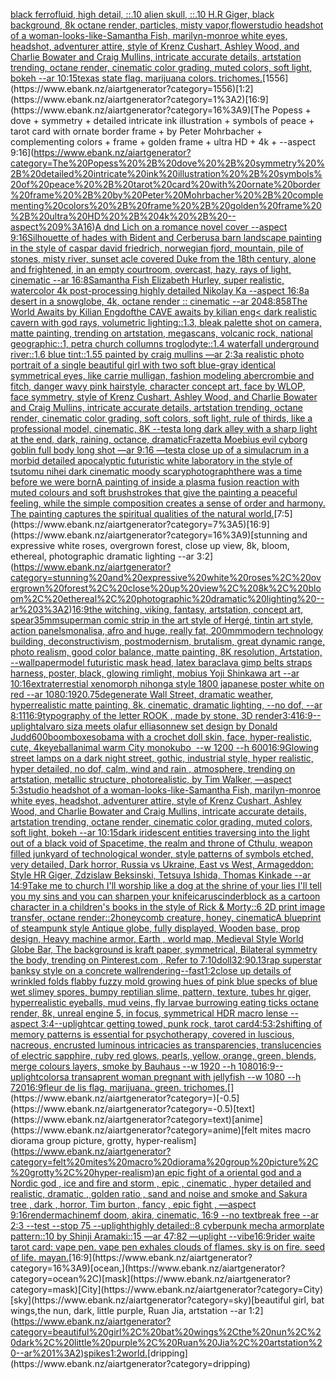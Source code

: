 [black ferrofluid, high detail, ::.10 alien skull, ::.10 H.R Giger, black background, 8k octane render, particles, misty vapor,](https://www.ebank.nz/aiartgenerator?category=black%20ferrofluid%2C%20high%20detail%2C%20%3A%3A.10%20alien%20skull%2C%20%3A%3A.10%20H.R%20Giger%2C%20black%20background%2C%208k%20octane%20render%2C%20particles%2C%20misty%20vapor%2C)[flower](https://www.ebank.nz/aiartgenerator?category=flower)[studio headshot of a woman-looks-like-Samantha Fish, marilyn-monroe white eyes, headshot, adventurer attire, style of Krenz Cushart, Ashley Wood, and Charlie Bowater and Craig Mullins, intricate accurate details, artstation trending, octane render, cinematic color grading, muted colors, soft light, bokeh --ar 10:15](https://www.ebank.nz/aiartgenerator?category=studio%20headshot%20of%20a%20woman-looks-like-Samantha%20Fish%2C%20marilyn-monroe%20white%20eyes%2C%20headshot%2C%20adventurer%20attire%2C%20style%20of%20Krenz%20Cushart%2C%20Ashley%20Wood%2C%20and%20Charlie%20Bowater%20and%20Craig%20Mullins%2C%20intricate%20accurate%20details%2C%20artstation%20trending%2C%20octane%20render%2C%20cinematic%20color%20grading%2C%20muted%20colors%2C%20soft%20light%2C%20bokeh%20--ar%2010%3A15)[texas state flag. marijuana colors. trichomes.](https://www.ebank.nz/aiartgenerator?category=texas%20state%20flag.%20marijuana%20colors.%20trichomes.)[1556](https://www.ebank.nz/aiartgenerator?category=1556)[1:2](https://www.ebank.nz/aiartgenerator?category=1%3A2)[16:9](https://www.ebank.nz/aiartgenerator?category=16%3A9)[The Popess + dove + symmetry + detailed intricate ink illustration + symbols of peace + tarot card with ornate border frame + by Peter Mohrbacher + complementing colors + frame + golden frame + ultra HD + 4k + --aspect 9:16](https://www.ebank.nz/aiartgenerator?category=The%20Popess%20%2B%20dove%20%2B%20symmetry%20%2B%20detailed%20intricate%20ink%20illustration%20%2B%20symbols%20of%20peace%20%2B%20tarot%20card%20with%20ornate%20border%20frame%20%2B%20by%20Peter%20Mohrbacher%20%2B%20complementing%20colors%20%2B%20frame%20%2B%20golden%20frame%20%2B%20ultra%20HD%20%2B%204k%20%2B%20--aspect%209%3A16)[A dnd Lich on a romance novel cover --aspect 9:16](https://www.ebank.nz/aiartgenerator?category=A%20dnd%20Lich%20on%20a%20romance%20novel%20cover%20--aspect%209%3A16)[Silhouette of hades with Bident and Cerberus](https://www.ebank.nz/aiartgenerator?category=Silhouette%20of%20hades%20with%20Bident%20and%20Cerberus)[a barn landscape painting in the style of caspar david friedrich, norwegian fjord, mountain, pile of stones, misty river, sunset acle covered Duke from the 18th century, alone and frightened, in an empty courtroom, overcast, hazy, rays of light, cinematic --ar 16:8](https://www.ebank.nz/aiartgenerator?category=a%20barn%20landscape%20painting%20in%20the%20style%20of%20caspar%20david%20friedrich%2C%20norwegian%20fjord%2C%20mountain%2C%20pile%20of%20stones%2C%20misty%20river%2C%20sunset%20acle%20covered%20Duke%20from%20the%2018th%20century%2C%20alone%20and%20frightened%2C%20in%20an%20empty%20courtroom%2C%20overcast%2C%20hazy%2C%20rays%20of%20light%2C%20cinematic%20--ar%2016%3A8)[Samantha Fish Elizabeth Hurley, super realistic, watercolor 4k post-processing highly detailed Nikolay Ka --aspect 16:8](https://www.ebank.nz/aiartgenerator?category=Samantha%20Fish%20Elizabeth%20Hurley%2C%20super%20realistic%2C%20watercolor%204k%20post-processing%20highly%20detailed%20Nikolay%20Ka%20--aspect%2016%3A8)[a desert in a snowglobe, 4k, octane render :: cinematic --ar 2048:858](https://www.ebank.nz/aiartgenerator?category=a%20desert%20in%20a%20snowglobe%2C%204k%2C%20octane%20render%20%3A%3A%20cinematic%20--ar%202048%3A858)[The World Awaits by Kilian Eng](https://www.ebank.nz/aiartgenerator?category=The%20World%20Awaits%20by%20Kilian%20Eng)[dof](https://www.ebank.nz/aiartgenerator?category=dof)[the CAVE awaits by kilian eng](https://www.ebank.nz/aiartgenerator?category=the%20CAVE%20awaits%20by%20kilian%20eng)[< dark realistic cavern with god rays, volumetric lighting::1.3, bleak palette shot on camera, matte painting, trending on artstation, megascans, volcanic rock, national geographic::1, petra church collumns troglodyte::1.4 waterfall underground river::1.6 blue tint::1.55 painted by craig mullins —ar 2:3](https://www.ebank.nz/aiartgenerator?category=%3C%20dark%20realistic%20cavern%20with%20god%20rays%2C%20volumetric%20lighting%3A%3A1.3%2C%20bleak%20palette%20shot%20on%20camera%2C%20matte%20painting%2C%20trending%20on%20artstation%2C%20megascans%2C%20volcanic%20rock%2C%20national%20geographic%3A%3A1%2C%20petra%20church%20collumns%20troglodyte%3A%3A1.4%20waterfall%20underground%20river%3A%3A1.6%20blue%20tint%3A%3A1.55%20painted%20by%20craig%20mullins%20%E2%80%94ar%202%3A3)[a realistic photo portrait of a single beautiful girl with two soft blue-gray identical symmetrical eyes, like carrie mulligan, fashion modeling abercrombie and fitch, danger wavy pink hairstyle, character concept art, face by WLOP, face symmetry, style of Krenz Cushart, Ashley Wood, and Charlie Bowater and Craig Mullins, intricate accurate details, artstation trending, octane render, cinematic color grading, soft colors, soft light, rule of thirds, like a professional model, cinematic, 8K --test](https://www.ebank.nz/aiartgenerator?category=a%20realistic%20photo%20portrait%20of%20a%20single%20beautiful%20girl%20with%20two%20soft%20blue-gray%20identical%20symmetrical%20eyes%2C%20like%20carrie%20mulligan%2C%20fashion%20modeling%20abercrombie%20and%20fitch%2C%20danger%20wavy%20pink%20hairstyle%2C%20character%20concept%20art%2C%20face%20by%20WLOP%2C%20face%20symmetry%2C%20style%20of%20Krenz%20Cushart%2C%20Ashley%20Wood%2C%20and%20Charlie%20Bowater%20and%20Craig%20Mullins%2C%20intricate%20accurate%20details%2C%20artstation%20trending%2C%20octane%20render%2C%20cinematic%20color%20grading%2C%20soft%20colors%2C%20soft%20light%2C%20rule%20of%20thirds%2C%20like%20a%20professional%20model%2C%20cinematic%2C%208K%20--test)[a long dark alley with a sharp light at the end, dark, raining, octance, dramatic](https://www.ebank.nz/aiartgenerator?category=a%20long%20dark%20alley%20with%20a%20sharp%20light%20at%20the%20end%2C%20dark%2C%20raining%2C%20octance%2C%20dramatic)[Frazetta Moebius evil cyborg goblin full body long shot  —ar 9:16 —test](https://www.ebank.nz/aiartgenerator?category=Frazetta%20Moebius%20evil%20cyborg%20goblin%20full%20body%20long%20shot%20%20%E2%80%94ar%209%3A16%20%E2%80%94test)[a close up of a simulacrum in a morbid detailed apocalyptic futuristic white laboratory in the style of tsutomu nihei dark cinematic moody scary](https://www.ebank.nz/aiartgenerator?category=a%20close%20up%20of%20a%20simulacrum%20in%20a%20morbid%20detailed%20apocalyptic%20futuristic%20white%20laboratory%20in%20the%20style%20of%20tsutomu%20nihei%20dark%20cinematic%20moody%20scary)[photograph](https://www.ebank.nz/aiartgenerator?category=photograph)[there was a time before we were born](https://www.ebank.nz/aiartgenerator?category=there%20was%20a%20time%20before%20we%20were%20born)[A painting of inside a plasma fusion reaction with muted colours and soft brushstrokes that give the painting a peaceful feeling, while the simple composition creates a sense of order and harmony. The painting captures the spiritual qualities of the natural world.](https://www.ebank.nz/aiartgenerator?category=A%20painting%20of%20inside%20a%20plasma%20fusion%20reaction%20with%20muted%20colours%20and%20soft%20brushstrokes%20that%20give%20the%20painting%20a%20peaceful%20feeling%2C%20while%20the%20simple%20composition%20creates%20a%20sense%20of%20order%20and%20harmony.%20The%20painting%20captures%20the%20spiritual%20qualities%20of%20the%20natural%20world.)[7:5](https://www.ebank.nz/aiartgenerator?category=7%3A5)[16:9](https://www.ebank.nz/aiartgenerator?category=16%3A9)[stunning and expressive white roses, overgrown forest, close up view, 8k, bloom, ethereal, photographic dramatic lighting --ar 3:2](https://www.ebank.nz/aiartgenerator?category=stunning%20and%20expressive%20white%20roses%2C%20overgrown%20forest%2C%20close%20up%20view%2C%208k%2C%20bloom%2C%20ethereal%2C%20photographic%20dramatic%20lighting%20--ar%203%3A2)[16:9](https://www.ebank.nz/aiartgenerator?category=16%3A9)[the witching, viking, fantasy, artstation, concept art, spear](https://www.ebank.nz/aiartgenerator?category=the%20witching%2C%20viking%2C%20fantasy%2C%20artstation%2C%20concept%20art%2C%20spear)[35mm](https://www.ebank.nz/aiartgenerator?category=35mm)[superman comic strip in the art style of Hergé, tintin art style, action panels](https://www.ebank.nz/aiartgenerator?category=superman%20comic%20strip%20in%20the%20art%20style%20of%20Herg%C3%A9%2C%20tintin%20art%20style%2C%20action%20panels)[monalisa, afro and huge, really fat, 200mm](https://www.ebank.nz/aiartgenerator?category=monalisa%2C%20afro%20and%20huge%2C%20really%20fat%2C%20200mm)[modern technology building, deconstructivism, postmodernism, brutalism, great dynamic range, photo realism, good color balance, matte painting, 8K resolution, Artstation, --wallpaper](https://www.ebank.nz/aiartgenerator?category=modern%20technology%20building%2C%20deconstructivism%2C%20postmodernism%2C%20brutalism%2C%20great%20dynamic%20range%2C%20photo%20realism%2C%20good%20color%20balance%2C%20matte%20painting%2C%208K%20resolution%2C%20Artstation%2C%20--wallpaper)[model futuristic mask head, latex baraclava gimp belts straps harness, poster, black, glowing rimlight, mobius Yoji Shinkawa art --ar 10:16](https://www.ebank.nz/aiartgenerator?category=model%20futuristic%20mask%20head%2C%20latex%20baraclava%20gimp%20belts%20straps%20harness%2C%20poster%2C%20black%2C%20glowing%20rimlight%2C%20mobius%20Yoji%20Shinkawa%20art%20--ar%2010%3A16)[extraterrestial xenomorph nihonga style 1800 japanese poster white on red --ar 1080:1920](https://www.ebank.nz/aiartgenerator?category=extraterrestial%20xenomorph%20nihonga%20style%201800%20japanese%20poster%20white%20on%20red%20--ar%201080%3A1920)[.75](https://www.ebank.nz/aiartgenerator?category=.75)[degenerate Wall Street, dramatic weather, hyperrealistic matte painting, 8k, cinematic, dramatic lighting, --no dof, --ar 8:11](https://www.ebank.nz/aiartgenerator?category=degenerate%20Wall%20Street%2C%20dramatic%20weather%2C%20hyperrealistic%20matte%20painting%2C%208k%2C%20cinematic%2C%20dramatic%20lighting%2C%20--no%20dof%2C%20--ar%208%3A11)[16:9](https://www.ebank.nz/aiartgenerator?category=16%3A9)[typography of the letter ROOK , made by stone, 3D render](https://www.ebank.nz/aiartgenerator?category=typography%20of%20the%20letter%20ROOK%20%2C%20made%20by%20stone%2C%203D%20render)[3:4](https://www.ebank.nz/aiartgenerator?category=3%3A4)[16:9](https://www.ebank.nz/aiartgenerator?category=16%3A9)[--uplight](https://www.ebank.nz/aiartgenerator?category=--uplight)[alvaro siza meets olafur elliason](https://www.ebank.nz/aiartgenerator?category=alvaro%20siza%20meets%20olafur%20elliason)[new set design by Donald Judd](https://www.ebank.nz/aiartgenerator?category=new%20set%20design%20by%20Donald%20Judd)[600](https://www.ebank.nz/aiartgenerator?category=600)[boomboxes](https://www.ebank.nz/aiartgenerator?category=boomboxes)[obama with a crochet doll skin, face, hyper-realistic, cute, 4k](https://www.ebank.nz/aiartgenerator?category=obama%20with%20a%20crochet%20doll%20skin%2C%20face%2C%20hyper-realistic%2C%20cute%2C%204k)[eyeball](https://www.ebank.nz/aiartgenerator?category=eyeball)[animal warm City monokubo  --w 1200 --h 600](https://www.ebank.nz/aiartgenerator?category=animal%20warm%20City%20monokubo%C2%A0%20--w%201200%20--h%20600)[16:9](https://www.ebank.nz/aiartgenerator?category=16%3A9)[Glowing street lamps on a dark night street, gothic, industrial style, hyper realistic, hyper detailed, no dof, calm, wind and rain , atmosphere, trending on artstation, metallic structure, photorealistic, by Tim Walker, —aspect 5:3](https://www.ebank.nz/aiartgenerator?category=Glowing%20street%20lamps%20on%20a%20dark%20night%20street%2C%20gothic%2C%20industrial%20style%2C%20hyper%20realistic%2C%20hyper%20detailed%2C%20no%20dof%2C%20calm%2C%20wind%20and%20rain%20%2C%20atmosphere%2C%20trending%20on%20artstation%2C%20metallic%20structure%2C%20photorealistic%2C%20by%20Tim%20Walker%2C%20%E2%80%94aspect%205%3A3)[studio headshot of a woman-looks-like-Samantha Fish, marilyn-monroe white eyes, headshot, adventurer attire, style of Krenz Cushart, Ashley Wood, and Charlie Bowater and Craig Mullins, intricate accurate details, artstation trending, octane render, cinematic color grading, muted colors, soft light, bokeh --ar 10:15](https://www.ebank.nz/aiartgenerator?category=studio%20headshot%20of%20a%20woman-looks-like-Samantha%20Fish%2C%20marilyn-monroe%20white%20eyes%2C%20headshot%2C%20adventurer%20attire%2C%20style%20of%20Krenz%20Cushart%2C%20Ashley%20Wood%2C%20and%20Charlie%20Bowater%20and%20Craig%20Mullins%2C%20intricate%20accurate%20details%2C%20artstation%20trending%2C%20octane%20render%2C%20cinematic%20color%20grading%2C%20muted%20colors%2C%20soft%20light%2C%20bokeh%20--ar%2010%3A15)[dark iridescent entities traversing into the light out of a black void of Spacetime, the realm and throne of Cthulu, weapon filled junkyard of technological wonder, style patterns of symbols etched, very detailed, Dark horror, Russia vs Ukraine, East vs West, Armageddon: Style HR Giger, Zdzislaw Beksinski, Tetsuya Ishida, Thomas Kinkade --ar 14:9](https://www.ebank.nz/aiartgenerator?category=dark%20iridescent%20entities%20traversing%20into%20the%20light%20out%20of%20a%20black%20void%20of%20Spacetime%2C%20the%20realm%20and%20throne%20of%20Cthulu%2C%20weapon%20filled%20junkyard%20of%20technological%20wonder%2C%20style%20patterns%20of%20symbols%20etched%2C%20very%20detailed%2C%20Dark%20horror%2C%20Russia%20vs%20Ukraine%2C%20East%20vs%20West%2C%20Armageddon%3A%20Style%20HR%20Giger%2C%20Zdzislaw%20Beksinski%2C%20Tetsuya%20Ishida%2C%20Thomas%20Kinkade%20--ar%2014%3A9)[Take me to church I'll worship like a dog at the shrine of your lies I'll tell you my sins and you can sharpen your knife](https://www.ebank.nz/aiartgenerator?category=Take%20me%20to%20church%20I%27ll%20worship%20like%20a%20dog%20at%20the%20shrine%20of%20your%20lies%20I%27ll%20tell%20you%20my%20sins%20and%20you%20can%20sharpen%20your%20knife)[icarus](https://www.ebank.nz/aiartgenerator?category=icarus)[cinderblock as a cartoon character in a children's books in the style of Rick & Morty::6 2D print image transfer, octane render::2](https://www.ebank.nz/aiartgenerator?category=cinderblock%20as%20a%20cartoon%20character%20in%20a%20children%27s%20books%20in%20the%20style%20of%20Rick%20%26%20Morty%3A%3A6%202D%20print%20image%20transfer%2C%20octane%20render%3A%3A2)[honeycomb creature, honey, cinematic](https://www.ebank.nz/aiartgenerator?category=honeycomb%20creature%2C%20honey%2C%20cinematic)[A blueprint of steampunk style Antique globe,  fully displayed, Wooden base, prop design, Heavy machine armor,  Earth , world map, Medieval Style World Globe Bar, The background is kraft paper, symmetrical,  Bilateral symmetry the body,  trending on Pinterest.com  ,  Refer to 7:10](https://www.ebank.nz/aiartgenerator?category=A%20blueprint%20of%20steampunk%20style%20Antique%20globe%2C%20%20fully%20displayed%2C%20Wooden%20base%2C%20prop%20design%2C%20Heavy%20machine%20armor%2C%20%20Earth%20%2C%20world%20map%2C%20Medieval%20Style%20World%20Globe%20Bar%2C%20The%20background%20is%20kraft%20paper%2C%20symmetrical%2C%20%20Bilateral%20symmetry%20the%20body%2C%20%20trending%20on%20Pinterest.com%20%20%2C%20%20Refer%20to%207%3A10)[doll](https://www.ebank.nz/aiartgenerator?category=doll)[32:9](https://www.ebank.nz/aiartgenerator?category=32%3A9)[0.13](https://www.ebank.nz/aiartgenerator?category=0.13)[rap superstar banksy style on a concrete wall](https://www.ebank.nz/aiartgenerator?category=rap%20superstar%20banksy%20style%20on%20a%20concrete%20wall)[rendering](https://www.ebank.nz/aiartgenerator?category=rendering)[--fast](https://www.ebank.nz/aiartgenerator?category=--fast)[1:2](https://www.ebank.nz/aiartgenerator?category=1%3A2)[close up details of wrinkled folds flabby fuzzy mold growing hues of pink blue specks of blue wet slimey spores, bumpy reptilian slime, pattern, texture, tubes hr giger, hyperrealistic eyeballs, mud veins, fly larvae burrowing eating ticks octane render, 8k, unreal engine 5, in focus, symmetrical HDR macro lense --aspect 3:4](https://www.ebank.nz/aiartgenerator?category=close%20up%20details%20of%20wrinkled%20folds%20flabby%20fuzzy%20mold%20growing%20hues%20of%20pink%20blue%20specks%20of%20blue%20wet%20slimey%20spores%2C%20bumpy%20reptilian%20slime%2C%20pattern%2C%20texture%2C%20tubes%20hr%20giger%2C%20hyperrealistic%20eyeballs%2C%20mud%20veins%2C%20fly%20larvae%20burrowing%20eating%20ticks%20octane%20render%2C%208k%2C%20unreal%20engine%205%2C%20in%20focus%2C%20symmetrical%20HDR%20macro%20lense%20--aspect%203%3A4)[--uplight](https://www.ebank.nz/aiartgenerator?category=--uplight)[car getting towed, punk rock, tarot card](https://www.ebank.nz/aiartgenerator?category=car%20getting%20towed%2C%20punk%20rock%2C%20tarot%20card)[4:5](https://www.ebank.nz/aiartgenerator?category=4%3A5)[3:2](https://www.ebank.nz/aiartgenerator?category=3%3A2)[shifting of memory patterns is essential for psychotherapy, covered in luscious, nacreous, encrusted luminous intricacies as transparencies, translucencies of electric sapphire, ruby red glows, pearls, yellow, orange, green, blends, merge colours layers, smoke by Bauhaus --w 1920 --h 1080](https://www.ebank.nz/aiartgenerator?category=shifting%20of%20memory%20patterns%20is%20essential%20for%20psychotherapy%2C%20covered%20in%20luscious%2C%20nacreous%2C%20encrusted%20luminous%20intricacies%20as%20transparencies%2C%20translucencies%20of%20electric%20sapphire%2C%20ruby%20red%20glows%2C%20pearls%2C%20yellow%2C%20orange%2C%20green%2C%20blends%2C%20merge%20colours%20layers%2C%20smoke%20by%20Bauhaus%20--w%201920%20--h%201080)[16:9](https://www.ebank.nz/aiartgenerator?category=16%3A9)[--uplight](https://www.ebank.nz/aiartgenerator?category=--uplight)[colors](https://www.ebank.nz/aiartgenerator?category=colors)[a transaprent woman pregnant with jellyfish --w 1080 --h 720](https://www.ebank.nz/aiartgenerator?category=a%20transaprent%20woman%20pregnant%20with%20jellyfish%20--w%201080%20--h%20720)[16:9](https://www.ebank.nz/aiartgenerator?category=16%3A9)[fleur de lis flag. marijuana. green. trichomes.](https://www.ebank.nz/aiartgenerator?category=fleur%20de%20lis%20flag.%20marijuana.%20green.%20trichomes.)[](https://www.ebank.nz/aiartgenerator?category=)[-0.5](https://www.ebank.nz/aiartgenerator?category=-0.5)[text](https://www.ebank.nz/aiartgenerator?category=text)[anime](https://www.ebank.nz/aiartgenerator?category=anime)[felt mites macro diorama group picture, grotty, hyper-realism](https://www.ebank.nz/aiartgenerator?category=felt%20mites%20macro%20diorama%20group%20picture%2C%20grotty%2C%20hyper-realism)[an epic fight of a oriental god and a Nordic god , ice and fire and storm , epic , cinematic , hyper detailed and realistic, dramatic , golden ratio , sand and noise and smoke and Sakura tree , dark , horror, Tim burton , fancy , epic fight , —aspect 9:16](https://www.ebank.nz/aiartgenerator?category=an%20epic%20fight%20of%20a%20oriental%20god%20and%20a%20Nordic%20god%20%2C%20ice%20and%20fire%20and%20storm%20%2C%20epic%20%2C%20cinematic%20%2C%20hyper%20detailed%20and%20realistic%2C%20dramatic%20%2C%20golden%20ratio%20%2C%20sand%20and%20noise%20and%20smoke%20and%20Sakura%20tree%20%2C%20dark%20%2C%20horror%2C%20Tim%20burton%20%2C%20fancy%20%2C%20epic%20fight%20%2C%20%E2%80%94aspect%209%3A16)[render](https://www.ebank.nz/aiartgenerator?category=render)[machine](https://www.ebank.nz/aiartgenerator?category=machine)[mf doom, akira, cinematic, 16:9 --no text](https://www.ebank.nz/aiartgenerator?category=mf%20doom%2C%20akira%2C%20cinematic%2C%2016%3A9%20--no%20text)[break free --ar 2:3 --test --stop 75 --uplight](https://www.ebank.nz/aiartgenerator?category=break%20free%20--ar%202%3A3%20--test%20--stop%2075%20--uplight)[highly detailed::8 cyberpunk mecha armorplate pattern::10 by Shinji Aramaki::15 —ar 47:82 —uplight --vibe](https://www.ebank.nz/aiartgenerator?category=highly%20detailed%3A%3A8%20cyberpunk%20mecha%20armorplate%20pattern%3A%3A10%20by%20Shinji%20Aramaki%3A%3A15%20%E2%80%94ar%2047%3A82%20%E2%80%94uplight%20--vibe)[16:9](https://www.ebank.nz/aiartgenerator?category=16%3A9)[rider waite tarot card: vape pen. vape pen exhales clouds of flames. sky is on fire. seed of life. mayan.](https://www.ebank.nz/aiartgenerator?category=rider%20waite%20tarot%20card%3A%20vape%20pen.%20vape%20pen%20exhales%20clouds%20of%20flames.%20sky%20is%20on%20fire.%20seed%20of%20life.%20mayan.)[16:9](https://www.ebank.nz/aiartgenerator?category=16%3A9)[ocean,](https://www.ebank.nz/aiartgenerator?category=ocean%2C)[mask](https://www.ebank.nz/aiartgenerator?category=mask)[City](https://www.ebank.nz/aiartgenerator?category=City)[sky](https://www.ebank.nz/aiartgenerator?category=sky)[beautiful girl, bat wings,the nun, dark, little purple, Ruan Jia, artstation --ar 1:2](https://www.ebank.nz/aiartgenerator?category=beautiful%20girl%2C%20bat%20wings%2Cthe%20nun%2C%20dark%2C%20little%20purple%2C%20Ruan%20Jia%2C%20artstation%20--ar%201%3A2)[spikes](https://www.ebank.nz/aiartgenerator?category=spikes)[1:2](https://www.ebank.nz/aiartgenerator?category=1%3A2)[world.](https://www.ebank.nz/aiartgenerator?category=world.)[dripping](https://www.ebank.nz/aiartgenerator?category=dripping)